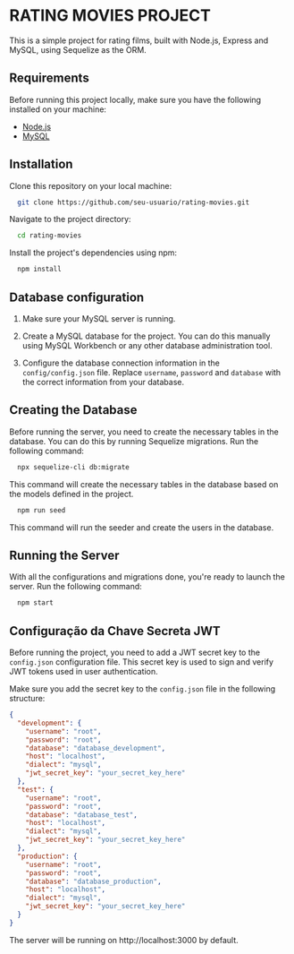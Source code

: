 # RATING MOVIES PROJECT

This is a simple project for rating films, built with Node.js, Express and MySQL, using Sequelize as the ORM.

## Requirements

Before running this project locally, make sure you have the following installed on your machine:

- [Node.js](https://nodejs.org/en)
- [MySQL](https://www.mysql.com/)

## Installation

Clone this repository on your local machine:

```bash
  git clone https://github.com/seu-usuario/rating-movies.git
```

Navigate to the project directory:

```bash
  cd rating-movies
```

Install the project's dependencies using npm:

```bash
  npm install
```

## Database configuration

1. Make sure your MySQL server is running.

2. Create a MySQL database for the project. You can do this manually using MySQL Workbench or any other database administration tool.

3. Configure the database connection information in the `config/config.json` file. Replace `username`, `password` and `database` with the correct information from your database.

## Creating the Database

Before running the server, you need to create the necessary tables in the database. You can do this by running Sequelize migrations. Run the following command:

```bash
  npx sequelize-cli db:migrate
```

This command will create the necessary tables in the database based on the models defined in the project.

```bash
  npm run seed
```

This command will run the seeder and create the users in the database.

## Running the Server

With all the configurations and migrations done, you're ready to launch the server. Run the following command:

```bash
  npm start
```

## Configuração da Chave Secreta JWT

Before running the project, you need to add a JWT secret key to the `config.json` configuration file. This secret key is used to sign and verify JWT tokens used in user authentication.

Make sure you add the secret key to the `config.json` file in the following structure:

```json
{
  "development": {
    "username": "root",
    "password": "root",
    "database": "database_development",
    "host": "localhost",
    "dialect": "mysql",
    "jwt_secret_key": "your_secret_key_here"
  },
  "test": {
    "username": "root",
    "password": "root",
    "database": "database_test",
    "host": "localhost",
    "dialect": "mysql",
    "jwt_secret_key": "your_secret_key_here"
  },
  "production": {
    "username": "root",
    "password": "root",
    "database": "database_production",
    "host": "localhost",
    "dialect": "mysql",
    "jwt_secret_key": "your_secret_key_here"
  }
}
```

The server will be running on http://localhost:3000 by default.